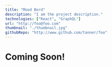 ```yaml
---
title: "Mood Bord"
description: "I am the project description."
technologies: ["React", "GraphQL"]
url: "http://foo@foo.com"
thumbnail: "./thumbnail.jpg"
githubRepo: "http://www.github.com/tanner/foo"
---
```


# Coming Soon!
